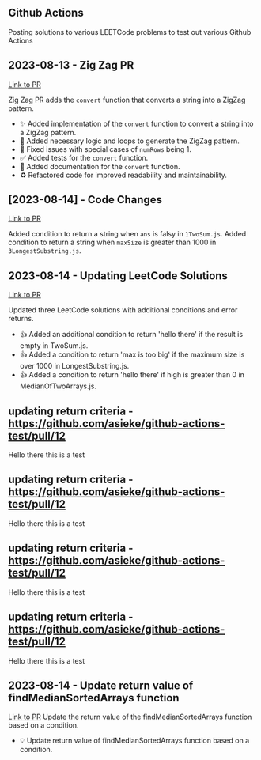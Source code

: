 ## Github Actions

Posting solutions to various LEETCode problems to test out various Github Actions

## 2023-08-13 - Zig Zag PR
[Link to PR](https://github.com/asieke/github-actions/pull/6)

Zig Zag PR adds the `convert` function that converts a string into a ZigZag pattern.
- ✨ Added implementation of the `convert` function to convert a string into a ZigZag pattern.
- 🎉 Added necessary logic and loops to generate the ZigZag pattern.
- 🐛 Fixed issues with special cases of `numRows` being 1.
- ✅ Added tests for the `convert` function.
- 📝 Added documentation for the `convert` function.
- ♻️ Refactored code for improved readability and maintainability.
## [2023-08-14] - Code Changes

[Link to PR](https://github.com/asieke/github-actions/pull/8)

Added condition to return a string when `ans` is falsy in `1TwoSum.js`.
Added condition to return a string when `maxSize` is greater than 1000 in `3LongestSubstring.js`.

## 2023-08-14 - Updating LeetCode Solutions

[Link to PR](https://github.com/asieke/github-actions/pull/8)

Updated three LeetCode solutions with additional conditions and error returns.

- 👍 Added an additional condition to return 'hello there' if the result is empty in TwoSum.js.
- 👍 Added a condition to return 'max is too big' if the maximum size is over 1000 in LongestSubstring.js.
- 👍 Added a condition to return 'hello there' if high is greater than 0 in MedianOfTwoArrays.js.
## updating return criteria - https://github.com/asieke/github-actions-test/pull/12
Hello there this is a test
## updating return criteria - https://github.com/asieke/github-actions-test/pull/12
Hello there this is a test
## updating return criteria - https://github.com/asieke/github-actions-test/pull/12
Hello there this is a test
## updating return criteria - https://github.com/asieke/github-actions-test/pull/12
Hello there this is a test

## 2023-08-14 - Update return value of findMedianSortedArrays function
[Link to PR](https://github.com/asieke/github-actions-test/pull/12)
Update the return value of the findMedianSortedArrays function based on a condition.
- 💡 Update return value of findMedianSortedArrays function based on a condition.